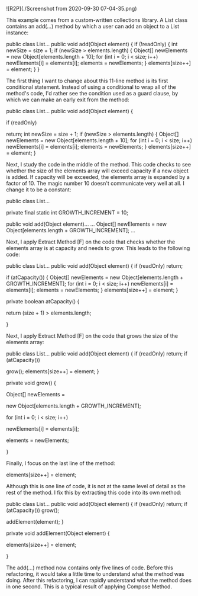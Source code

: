 ![R2P](./Screenshot from 2020-09-30 07-04-35.png)

This example comes from a custom-written collections library. A List class contains an add(…) method by which a user can add an object to a List instance:

public class List...
   public void add(Object element) {
      if (!readOnly) {
         int newSize = size + 1;
         if (newSize > elements.length) {
            Object[] newElements =
               new Object[elements.length + 10];
            for (int i = 0; i < size; i++)
               newElements[i] = elements[i];
            elements = newElements;
         }
         elements[size++] = element;
      }
   }

The first thing I want to change about this 11-line method is its first conditional statement. Instead of using a conditional to wrap all of the method's code, I'd rather see the condition used as a guard clause, by which we can make an early exit from the method:

public class List...
   public void add(Object element) {
      
if (readOnly)
         
return;
      int newSize = size + 1;
      if (newSize > elements.length) {
         Object[] newElements =
            new Object[elements.length + 10];
         for (int i = 0; i < size; i++)
            newElements[i] = elements[i];
         elements = newElements;
      }
      elements[size++] = element;
   }

Next, I study the code in the middle of the method. This code checks to see whether the size of the elements array will exceed capacity if a new object is added. If capacity will be exceeded, the elements array is expanded by a factor of 10. The magic number 10 doesn't communicate very well at all. I change it to be a constant:

public class List...
   
private final static int GROWTH_INCREMENT = 10;

   public void add(Object element)...
      ...
      Object[] newElements =
         new Object[elements.length + 
GROWTH_INCREMENT];
      ...

Next, I apply Extract Method [F] on the code that checks whether the elements array is at capacity and needs to grow. This leads to the following code:

public class List...
   public void add(Object element) {
      if (readOnly)
         return;
      
if (atCapacity()) {
         Object[] newElements =
            new Object[elements.length + GROWTH_INCREMENT];
         for (int i = 0; i < size; i++)
            newElements[i] = elements[i];
         elements = newElements;
      }
      elements[size++] = element;
   }

   
private boolean atCapacity() {
      
return (size + 1) > elements.length;
   
}


Next, I apply Extract Method [F] on the code that grows the size of the elements array:

public class List...
   public void add(Object element) {
      if (readOnly)
         return;
      if (atCapacity())
         
grow();
      elements[size++] = element;
   }

   
private void grow() {
      
Object[] newElements =
         
new Object[elements.length + GROWTH_INCREMENT];
      
for (int i = 0; i < size; i++)
         
newElements[i] = elements[i];
      
elements = newElements;
   
}


Finally, I focus on the last line of the method:

elements[size++] = element;

Although this is one line of code, it is not at the same level of detail as the rest of the method. I fix this by extracting this code into its own method:

public class List...
   public void add(Object element) {
      if (readOnly)
         return;
      if (atCapacity())
         grow();
      
addElement(element);
   }

   
private void addElement(Object element) {
      
elements[size++] = element;
   
}


The add(…) method now contains only five lines of code. Before this refactoring, it would take a little time to understand what the method was doing. After this refactoring, I can rapidly understand what the method does in one second. This is a typical result of applying Compose Method.